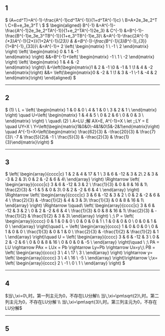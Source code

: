 ## 1

$
(A+cd^T)=A^{-1}-\frac{A^{-1}cd^TA^{-1}}{1+d^TA^{-1}c} \\
B=A+2e_3e_2^T \\
C=B+e_3e_3^T \\
$
$
\begin{aligned}
B^{-1} &=A^{-1}-\frac{A^{-1}2e_3e_2^TA^{-1}}{1+e_2^TA^{-1}2e_3} & C^{-1} &=B^{-1}-\frac{B^{-1}e_3e_3^TB^{-1}}{1+e_3^TB^{-1}e_3}\\ 
       &=A^{-1}-\frac{2A^{-1}_{*3}A^{-1}_{2*}}{1+2A^{-1}_{23}} & &=B^{-1}-\frac{B^{-1}_{*3}B^{-1}_{3*}}{1+B^{-1}_{33}}\\
       &=A^{-1}+ 2
\left( \begin{matrix} 
1 \\ 
-1 \\
2
\end{matrix} \right)
\left(
\begin{matrix} 
0 & 1 & -1                    
\end{matrix}
\right)   &&=B^{-1}+\left( \begin{matrix} 
-1 \\ 
1 \\
-2
\end{matrix} \right)
\left(
\begin{matrix} 
1 & 4 & -2                    
\end{matrix}
\right)\\
&=\left(\begin{matrix}1 & 2 & -1 \\0 & -1 & 1 \\1 & 4  & -2 \end{matrix}\right) &&=
\left(\begin{matrix}0 & -2 & 1 \\1 & 3 & -1 \\-1 & -4  & 2 \end{matrix}\right) 
\end{aligned}
$

---
## 2

$
(1) \\
L = \left(
    \begin{matrix} 
    1 & 0 & 0 \\
    4 & 1 & 0 \\
    3 & 2 & 1 \\
    \end{matrix} 
    \right) \quad 
U=\left(
    \begin{matrix} 
    1 & 4 & 5 \\
    0 & 2 & 6 \\
    0 & 0 & 3 \\
    \end{matrix} 
    \right)
\\ \quad\\
(2) \\
A=LU \;解 AX=E, A^{-1}=X \\
let \;\;LY = E \quad UY=X \\
Y=\left(\begin{matrix}1&0&0\\-4&1&0\\5&-2&1\end{matrix}\right) 
\quad
A^{-1}=X=\left(\begin{matrix}
\frac{62}{3} & -\frac{20}{3} & \frac{7}{3}\\
-7 &  \frac{5}{2}& -1 \\
\frac{5}{3} & -\frac{2}{3} & \frac{1}{3}\end{matrix}\right)
$

---
## 3

$
\left( \begin{array}{cccc|c}
1 & 2 & 4 & 17 & 1 \\
3 & 6 & -12 & 3 & 2\\
2 & 3 & -3 &  2 & 3\\
0 & 2 & -2 & 6 & 4\\
\end{array} 
\right) \Rightarrow
\left( \begin{array}{cccc|c}
3 & 6 & -12 & 3 & 2 \\
\frac{1}{3} & 0 & 8 & 16 & 1\\
\frac{2}{3} & -1 & 5 &  0 & 3\\
0 & 2 & -2 & 6 & 4 \\
\end{array} 
\right) \Rightarrow
\left( \begin{array}{cccc|c}
3 & 6 & -12 & 3 & 2 \\
0 & 2 & -2 & 6 & 4 \\
\frac{2}{3} & -\frac{1}{2} & 4 &  3 & 3\\
\frac{1}{3} & 0 & 8 & 16 & 1\\
\end{array} 
\right) \Rightarrow \\\quad\\
\left( \begin{array}{cccc|c}
3 & 6 & -12 & 3 & 2 \\
0 & 2 & -2 & 6 & 4 \\
\frac{1}{3} & 0 & 8 & 16 & 1\\
\frac{2}{3} & -\frac{1}{2} & \frac{1}{2} &  3 & 3\\
\end{array} 
\right) \\ \;\\
P = \left( \begin{array}{cccc}
0 & 1 & 0 & 0 \\
0 & 0 & 0 & 1 \\
1 & 0 & 0 & 0 \\
0 & 0 & 1 & 0 \\
\end{array} 
\right)\quad 
L = \left( \begin{array}{cccc}
1 & 0 & 0 & 0 \\
0 & 1 & 0 & 0 \\
\frac{1}{3} & 0 & 1 & 0 \\
\frac{2}{3} &  -\frac{1}{2} & \frac{1}{2} & 1 \\
\end{array} 
\right)\quad 
U = \left( \begin{array}{cccc}
3 & 6 & -12 & 3 \\
0 & 2 & -2 & 6 \\
0 & 0 &  8 & 16 \\
0 & 0 &  0 & -5 \\
\end{array} 
\right)\quad 
\\ \;\\
PA = LU \rightarrow PAx = LUx = Pb \rightarrow Ly=Pb \rightarrow Ux=y\\\;\\
PB = \left( \begin{array}{cccc}
3  \\
4 \\
17 \\
3 \\
\end{array} 
\right) \rightarrow y=
\left( \begin{array}{cccc}
3  \\
4 \\
16 \\
-5 \\
\end{array} 
\right)\rightarrow \\\;\\x=
\left( \begin{array}{cccc}
2  \\
-1 \\
0 \\
1 \\
\end{array}
\right)
$

---
## 4

$当\,\xi=0\,时。第一列主元为0，不存在LU分解\\
当\,\xi=\pm\sqrt{2}\,时。第二列主元为0，不存在LU分解 \\
当\,\xi=\pm\sqrt{3}\,时。第三列主元为0，不存在LU分解$

---
## 5


